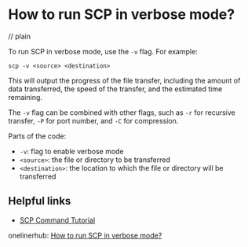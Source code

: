 # How to run SCP in verbose mode?
// plain

To run SCP in verbose mode, use the `-v` flag. For example:

```
scp -v <source> <destination>
```

This will output the progress of the file transfer, including the amount of data transferred, the speed of the transfer, and the estimated time remaining.

The `-v` flag can be combined with other flags, such as `-r` for recursive transfer, `-P` for port number, and `-C` for compression.

Parts of the code:
- `-v`: flag to enable verbose mode
- `<source>`: the file or directory to be transferred
- `<destination>`: the location to which the file or directory will be transferred

## Helpful links
- [SCP Command Tutorial](https://www.ssh.com/ssh/scp)

onelinerhub: [How to run SCP in verbose mode?](https://onelinerhub.com/scp/how-to-run-scp-in-verbose-mode)